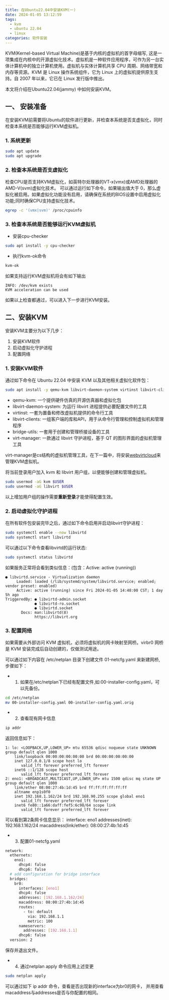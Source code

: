 ```yaml
---
title: 在Ubuntu22.04中安装KVM(一)
date: 2024-01-05 13:12:59
tags:
  - kvm
  - ubuntu 22.04
  - linux
categories: 软件安装
---
```

KVM(Kernel-based Virtual Machine)是基于内核的虚拟机的首字母缩写, 这是一项集成在内核中的开源虚拟化技术。虚拟机是一种软件应用程序，可作为另一台实体计算机中的独立计算机使用。虚拟机与实体计算机共享 CPU 周期、网络带宽和内存等资源。KVM 是 Linux 操作系统组件，它为 Linux 上的虚拟机提供原生支持。自 2007 年以来，它已在 Linux 发行版中推出。

本文将介绍在Ubuntu22.04(jammy) 中如何安装KVM。

## 一、 安装准备

在安装KVM前需要将Ubuntu的软件进行更新，并检查本系统是否支虚拟化，同时检查本系统是否能够运行KVM虚拟机。

### 1. 系统更新

```bash
sudo apt update
sudo apt upgrade
```

### 2. 检查本系统是否支虚拟化

检查CPU是否支持KVM虚拟化，如英特尔处理器的VT-x(vmx)或AMD处理器的AMD-V(svm)虚拟化技术。
可以通过运行如下命令，如果输出值大于 0，那么虚拟化被启用。如果虚拟化功能没有启用，请确保在系统的BIOS设置中启用虚拟化功能;同时确保CPU支持虚拟化技术。

```bash
egrep -c '(vmx|svm)' /proc/cpuinfo
```

### 3. 检查本系统是否能够运行KVM虚拟机

* 安装cpu-checker

```bash
sudo apt install -y cpu-checker
```

* 执行kvm-ok命令

```bash
kvm-ok
```

如果支持运行KVM虚拟机将会有如下输出

```text
INFO: /dev/kvm exists
KVM acceleration can be used
```

如果以上检查都通过，可以进入下一步进行KVM安装。

## 二、安装KVM

安装KVM主要分为以下几步：

1. 安装KVM软件
2. 启动虚拟化守护进程
3. 配置网络

### 1. 安装KVM软件

通过如下命令在 Ubuntu 22.04 中安装 KVM 以及其他相关虚拟化软件包：

```bash
sudo apt install -y qemu-kvm libvirt-daemon-system virtinst libvirt-clients bridge-utils virt-manager
```

* qemu-kvm: 一个提供硬件仿真的开源仿真器和虚拟化包
* libvirt-daemon-system: 为运行 libvirt 进程提供必要配置文件的工具
* virtinst: 一套为置备和修改虚拟机提供的命令行工具
* libvirt-clients: 一组客户端的库和API，用于从命令行管理和控制虚拟机和管理程序
* bridge-utils: 一套用于创建和管理桥接设备的工具
* virt-manager: 一款通过 libvirt 守护进程，基于 QT 的图形界面的虚拟机管理工具

virt-manager是cs结构的虚拟机管理工具，在下一篇中，将安装[webvirtcloud](https://github.com/retspen/webvirtcloud)来管理KVM虚拟机。

将当前登录用户加入 kvm 和 libvirt 用户组，以便能够创建和管理虚拟机。

```bash
sudo usermod -aG kvm $USER
sudo usermod -aG libvirt $USER
```

以上增加用户组的操作需要**重新登录**才能使得配置生效。

### 2. 启动虚拟化守护进程

在所有软件包安装完毕之后，通过如下命令启用并启动libvirt守护进程：

```bash
sudo systemctl enable --now libvirtd
sudo systemctl start libvirtd
```

可以通过以下命令查看libvirtd的运行状态:

```bash
sudo systemctl status libvirtd
```

如果服务正常将会看到类似信息：(包含：Active: active (running))

```text
● libvirtd.service - Virtualization daemon
     Loaded: loaded (/lib/systemd/system/libvirtd.service; enabled; vendor preset: enabled)
     Active: active (running) since Fri 2024-01-05 14:48:00 CST; 1 day 5h ago
TriggeredBy: ● libvirtd-admin.socket
             ● libvirtd-ro.socket
             ● libvirtd.socket
       Docs: man:libvirtd(8)
             https://libvirt.org
```

### 3. 配置网络

如果需要从外部访问 KVM 虚拟机，必须将虚拟机的网卡映射至网桥。virbr0 网桥是 KVM 安装完成后自动创建的，仅做测试用途。

可以通过如下内容在 /etc/netplan 目录下创建文件 01-netcfg.yaml 来新建网桥, 步骤如下：

* 1. 如果在/etc/netplan下已经有配置文件,如:00-installer-config.yaml，可以先备份。

```bash
cd /etc/netplan
mv 00-installer-config.yaml 00-installer-config.yaml.orig
```

* 2. 查看现有网卡信息

```bash
ip addr
```

返回信息如下：

```text
1: lo: <LOOPBACK,UP,LOWER_UP> mtu 65536 qdisc noqueue state UNKNOWN group default qlen 1000
    link/loopback 00:00:00:00:00:00 brd 00:00:00:00:00:00
    inet 127.0.0.1/8 scope host lo
       valid_lft forever preferred_lft forever
    inet6 ::1/128 scope host
       valid_lft forever preferred_lft forever
2: eno1: <BROADCAST,MULTICAST,UP,LOWER_UP> mtu 1500 qdisc mq state UP group default qlen 1000
    link/ether 08:00:27:4b:1d:45 brd ff:ff:ff:ff:ff:ff
    altname enp1s0f0
    inet 192.168.1.162/24 brd 192.168.90.255 scope global eno1
       valid_lft forever preferred_lft forever
    inet6 fe80::1a66:daff:fef5:6c98/64 scope link
       valid_lft forever preferred_lft forever
```

可以看到第2条网卡信息显示：
  interface: eno1
  addresses(inet): 192.168.1.162/24
  macaddress(link/ether): 08:00:27:4b:1d:45

* 3. 配置01-netcfg.yaml

```bash
network:
  ethernets:
    eno1:
      dhcp4: false
      dhcp6: false
  # add configuration for bridge interface
  bridges:
    br0:
      interfaces: [eno1]
      dhcp4: false
      addresses: [192.168.1.162/24]
      macaddress: 08:00:27:4b:1d:45
      routes:
        - to: default
          via: 192.168.1.1
          metric: 100
      nameservers:
        addresses: [192.168.1.1]
      dhcp6: false
  version: 2
```

保存并退出文件。

* 4. 通过netplan apply 命令应用上述变更

```bash
sudo netplan apply
```

可以通过如下 ip addr 命令，查看是否出现新的interface为br0的网卡，
并用查看macaddress与addresses是否与你配置的相同。
